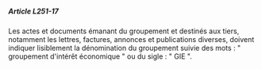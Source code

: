 ##### Article L251-17

Les actes et documents émanant du groupement et destinés aux tiers, notamment les lettres, factures, annonces et publications diverses, doivent indiquer lisiblement la dénomination du groupement suivie des mots : " groupement d'intérêt économique " ou du sigle : " GIE ".

